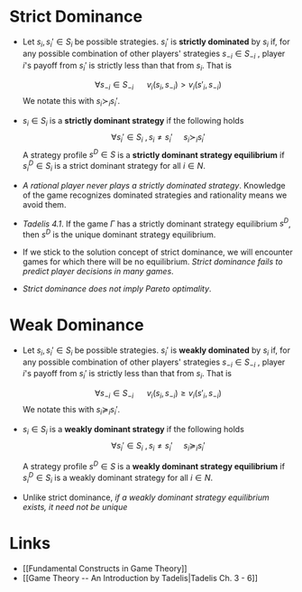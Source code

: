 # Strict Dominance  
* Let $s_i, s_i' \in S_i$ be possible strategies. $s_i'$ is **strictly dominated** by $s_i$ if, for any possible combination of other players' strategies $s_{-i}\in S_{-i}$ , player $i$'s payoff from $s_i'$ is strictly less than that from $s_i$. That is 
  
  $$
  \forall s_{-i} \in S_{-i} \ \ \ \ \ \ v_i(s_i,s_{-i}) > v_i (s'_i, s_{-i})
  $$
  We notate this with $s_i\succ_i s_i'$. 

* $s_i\in S_i$ is a **strictly dominant strategy** if the following holds
  $$
  \forall s_i' \in S_i \ , s_i\ne s_i' \ \ \ \ \ s_i \succ_i s_i'
  $$
  A strategy profile $s^D\in S$ is a **strictly dominant strategy equilibrium** if $s_i^D\in S_i$ is a strict dominant strategy for all $i\in N$. 
  
* *A rational player never plays a strictly dominated strategy*. Knowledge of the game recognizes dominated strategies and rationality means we avoid them.  

* *Tadelis 4.1*. If the game $\Gamma$ has a strictly dominant strategy equilibrium $s^D$, then $s^D$ is the unique dominant strategy equilibrium. 

* If we stick to the solution concept of strict dominance, we will encounter games for which there will be no equilibrium. *Strict dominance fails to predict player decisions in many games*. 
* *Strict dominance does not imply Pareto optimality*. 

# Weak Dominance 
* Let $s_i, s_i' \in S_i$ be possible strategies. $s_i'$ is **weakly dominated** by $s_i$ if, for any possible combination of other players' strategies $s_{-i}\in S_{-i}$ , player $i$'s payoff from $s_i'$ is strictly less than that from $s_i$. That is 

  $$
  \forall s_{-i} \in S_{-i} \ \ \ \ \ \ v_i(s_i,s_{-i}) \ge v_i (s'_i, s_{-i})
  $$
  We notate this with $s_i\succeq_i s_i'$. 

*  $s_i\in S_i$ is a **weakly dominant strategy** if the following holds 
   $$
   \forall s_i' \in S_i \ , s_i\ne s_i' \ \ \ \ \ s_i \succeq_i s_i'
   $$
   
   A strategy profile $s^D\in S$ is a **weakly dominant strategy equilibrium** if $s_i^D\in S_i$ is a weakly dominant strategy for all $i\in N$. 
  
* Unlike strict dominance, *if a weakly dominant strategy equilibrium exists, it need not be unique*
# Links 
* [[Fundamental Constructs in Game Theory]]
* [[Game Theory -- An Introduction by Tadelis|Tadelis Ch. 3 - 6]]

